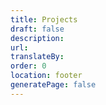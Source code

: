 ```yaml
---
title: Projects
draft: false
description: 
url: 
translateBy: 
order: 0
location: footer
generatePage: false
---
```

